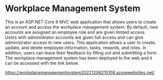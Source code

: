 # Workplace Management System

This is an ASP.NET Core 6 MVC web application that allows users to create an account and access the workplace management system. By default, new accounts are assigned an employee role and are given limited access. Users with administrator accounts are given full access and can give administrator access to new users. This application allows a user to create, update, and delete employee information, tasks, rewards, and roles. In addition, users can leave their feedback by filling out and submitting a form. The workplace management system has been deployed to the web and it can be accessed with the link below.

https://workplacemanagementsystem20221206215108.azurewebsites.net/

